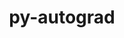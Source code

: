 ---
title: "py-autograd"
layout: cache
categories: [package, v0.18.1]
meta: {"versions": ["1.3"], "compilers": ["gcc@=7.5.0"], "oss": ["ubuntu18.04"], "platforms": ["linux"], "targets": ["x86_64"], "stacks": ["e4s", "root"], "num_specs": 1, "num_specs_by_stack": {"e4s": 1, "root": 1}}
spec_details: [{"hash": "5o5awoaa4fvtvp3zaboald25a2rzzogm", "compiler": "gcc@=7.5.0", "versions": ["1.3"], "os": "ubuntu18.04", "platform": "linux", "target": "x86_64", "variants": [], "stacks": ["e4s", "root"], "size": "-", "tarball": "https://binaries.spack.io/v0.18.1/build_cache/linux-ubuntu18.04-x86_64/gcc-7.5.0/py-autograd-1.3/linux-ubuntu18.04-x86_64-gcc-7.5.0-py-autograd-1.3-5o5awoaa4fvtvp3zaboald25a2rzzogm.spack"}]
---